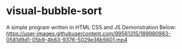 # visual-bubble-sort
A simple program written in HTML CSS and JS
Demonstration Below:
https://user-images.githubusercontent.com/99561315/189980983-0581d9d1-05b9-4b63-9376-5029e36b5601.mp4


